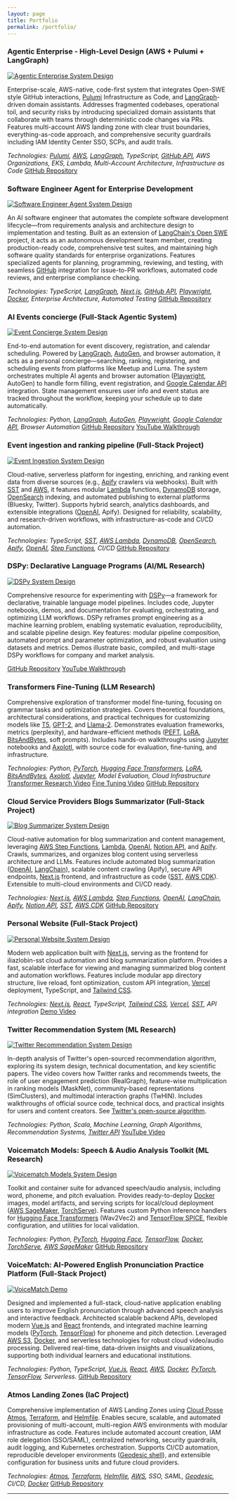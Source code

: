 ```yaml
---
layout: page
title: Portfolio
permalink: /portfolio/
---
```


<link rel="stylesheet" href="/assets/portfolio-grid.css">

<div class="portfolio-grid">

<div class="portfolio-item">
  <h3>Agentic Enterprise - High-Level Design (AWS + Pulumi + LangGraph)</h3>
  <a href="/images/agentic-enterprise-design.png" target="_blank"><img src="/images/agentic-enterprise-design.png" alt="Agentic Enterprise System Design"></a>
  <p>Enterprise-scale, AWS-native, code-first system that integrates Open-SWE style GitHub interactions, <a href="https://www.pulumi.com/" target="_blank">Pulumi</a> Infrastructure as Code, and <a href="https://langchain-ai.github.io/langgraph/" target="_blank">LangGraph</a>-driven domain assistants. Addresses fragmented codebases, operational toil, and security risks by introducing specialized domain assistants that collaborate with teams through deterministic code changes via PRs. Features multi-account AWS landing zone with clear trust boundaries, everything-as-code approach, and comprehensive security guardrails including IAM Identity Center SSO, SCPs, and audit trails.</p>
  <em>Technologies: <a href="https://www.pulumi.com/" target="_blank">Pulumi</a>, <a href="https://aws.amazon.com/" target="_blank">AWS</a>, <a href="https://langchain-ai.github.io/langgraph/" target="_blank">LangGraph</a>, TypeScript, <a href="https://github.com/" target="_blank">GitHub API</a>, AWS Organizations, EKS, Lambda, Multi-Account Architecture, Infrastructure as Code</em>
  <a href="https://github.com/iliazlobin/agentic-enterprise">GitHub Repository</a>
</div>

<div class="portfolio-item">
  <h3>Software Engineer Agent for Enterprise Development</h3>
  <a href="/images/open-swe-agent-ext-langgraph.png" target="_blank"><img src="/images/open-swe-agent-ext-langgraph.png" alt="Software Engineer Agent System Design"></a>
  <p>An AI software engineer that automates the complete software development lifecycle—from requirements analysis and architecture design to implementation and testing. Built as an extension of <a href="https://github.com/langchain-ai/open-swe" target="_blank">LangChain's Open SWE</a> project, it acts as an autonomous development team member, creating production-ready code, comprehensive test suites, and maintaining high software quality standards for enterprise organizations. Features specialized agents for planning, programming, reviewing, and testing, with seamless <a href="https://github.com/" target="_blank">GitHub</a> integration for issue-to-PR workflows, automated code reviews, and enterprise compliance checking.</p>
  <em>Technologies: TypeScript, <a href="https://langchain-ai.github.io/langgraph/" target="_blank">LangGraph</a>, <a href="https://nextjs.org/" target="_blank">Next.js</a>, <a href="https://github.com/" target="_blank">GitHub API</a>, <a href="https://playwright.dev/" target="_blank">Playwright</a>, <a href="https://www.docker.com/" target="_blank">Docker</a>, Enterprise Architecture, Automated Testing</em>
  <a href="https://github.com/iliazlobin/software-developer-agent">GitHub Repository</a>
</div>

<div class="portfolio-item">
  <h3>AI Events concierge (Full-Stack Agentic System)</h3>
  <a href="/images/events-planner-agent-system-design.png" target="_blank"><img src="/images/events-planner-agent-system-design.png" alt="Event Concierge System Design"></a>
  <p>End-to-end automation for event discovery, registration, and calendar scheduling. Powered by <a href="https://langchain-ai.github.io/langgraph/" target="_blank">LangGraph</a>, <a href="https://microsoft.github.io/autogen/" target="_blank">AutoGen</a>, and browser automation, it acts as a personal concierge—searching, ranking, registering, and scheduling events from platforms like Meetup and Luma. The system orchestrates multiple AI agents and browser automation (<a href="https://playwright.dev/" target="_blank">Playwright</a>, AutoGen) to handle form filling, event registration, and <a href="https://developers.google.com/calendar/api" target="_blank">Google Calendar API</a> integration. State management ensures user info and event status are tracked throughout the workflow, keeping your schedule up to date automatically.</p>
  <em>Technologies: Python, <a href="https://langchain-ai.github.io/langgraph/" target="_blank">LangGraph</a>, <a href="https://microsoft.github.io/autogen/" target="_blank">AutoGen</a>, <a href="https://playwright.dev/" target="_blank">Playwright</a>, <a href="https://developers.google.com/calendar/api" target="_blank">Google Calendar API</a>, Browser Automation</em>
  <a href="https://github.com/iliazlobin/events-planner-agents">GitHub Repository</a>
  <a href="https://www.youtube.com/watch?v=ORLfWH-2Zfc&t=714s&ab_channel=IliaZlobin">YouTube Walkthrough</a>
</div>

<div class="portfolio-item">
  <h3>Event ingestion and ranking pipeline (Full-Stack Project)</h3>
  <a href="/images/events-planner-ingest-system-design.png" target="_blank"><img src="/images/events-planner-ingest-system-design.png" alt="Event Ingestion System Design"></a>
  <p>Cloud-native, serverless platform for ingesting, enriching, and ranking event data from diverse sources (e.g., <a href="https://apify.com/" target="_blank">Apify</a> crawlers via webhooks). Built with <a href="https://sst.dev/" target="_blank">SST</a> and <a href="https://aws.amazon.com/" target="_blank">AWS</a>, it features modular <a href="https://aws.amazon.com/lambda/" target="_blank">Lambda</a> functions, <a href="https://aws.amazon.com/dynamodb/" target="_blank">DynamoDB</a> storage, <a href="https://opensearch.org/" target="_blank">OpenSearch</a> indexing, and automated publishing to external platforms (Bluesky, Twitter). Supports hybrid search, analytics dashboards, and extensible integrations (<a href="https://openai.com/" target="_blank">OpenAI</a>, Apify). Designed for reliability, scalability, and research-driven workflows, with infrastructure-as-code and CI/CD automation.</p>
  <em>Technologies: TypeScript, <a href="https://sst.dev/" target="_blank">SST</a>, <a href="https://aws.amazon.com/lambda/" target="_blank">AWS Lambda</a>, <a href="https://aws.amazon.com/dynamodb/" target="_blank">DynamoDB</a>, <a href="https://opensearch.org/" target="_blank">OpenSearch</a>, <a href="https://apify.com/" target="_blank">Apify</a>, <a href="https://openai.com/" target="_blank">OpenAI</a>, <a href="https://aws.amazon.com/step-functions/" target="_blank">Step Functions</a>, CI/CD</em>
  <a href="https://github.com/iliazlobin/events-planner-sst">GitHub Repository</a>
</div>

<div class="portfolio-item">
  <h3>DSPy: Declarative Language Programs (AI/ML Research)</h3>
  <a href="/images/dspy-demo-system-design.png" target="_blank"><img src="/images/dspy-demo-system-design.png" alt="DSPy System Design"></a>
  <p>Comprehensive resource for experimenting with <a href="https://github.com/stanfordnlp/dspy" target="_blank">DSPy</a>—a framework for declarative, trainable language model pipelines. Includes code, Jupyter notebooks, demos, and documentation for evaluating, orchestrating, and optimizing LLM workflows. DSPy reframes prompt engineering as a machine learning problem, enabling systematic evaluation, reproducibility, and scalable pipeline design. Key features: modular pipeline composition, automated prompt and parameter optimization, and robust evaluation using datasets and metrics. Demos illustrate basic, compiled, and multi-stage DSPy workflows for company and market analysis.</p>
  <a href="https://github.com/iliazlobin/dspy-research">GitHub Repository</a>
  <a href="https://www.youtube.com/watch?v=NXI2l0wJNBY&ab_channel=IliaZlobin">YouTube Walkthrough</a>
</div>


<div class="portfolio-item">
  <h3>Transformers Fine-Tuning (LLM Research)</h3>
  <p>Comprehensive exploration of transformer model fine-tuning, focusing on grammar tasks and optimization strategies. Covers theoretical foundations, architectural considerations, and practical techniques for customizing models like <a href="https://huggingface.co/docs/transformers/model_doc/t5" target="_blank">T5</a>, <a href="https://huggingface.co/docs/transformers/model_doc/gpt2" target="_blank">GPT-2</a>, and <a href="https://huggingface.co/meta-llama" target="_blank">Llama-2</a>. Demonstrates evaluation frameworks, metrics (perplexity), and hardware-efficient methods (<a href="https://github.com/huggingface/peft" target="_blank">PEFT</a>, <a href="https://github.com/microsoft/LoRA" target="_blank">LoRA</a>, <a href="https://github.com/TimDettmers/bitsandbytes" target="_blank">BitsAndBytes</a>, soft prompts). Includes hands-on walkthroughs using <a href="https://jupyter.org/" target="_blank">Jupyter</a> notebooks and <a href="https://github.com/OpenAccess-AI-Collective/axolotl" target="_blank">Axolotl</a>, with source code for evaluation, fine-tuning, and infrastructure.</p>
  <em>Technologies: Python, <a href="https://pytorch.org/" target="_blank">PyTorch</a>, <a href="https://huggingface.co/docs/transformers/index" target="_blank">Hugging Face Transformers</a>, <a href="https://github.com/microsoft/LoRA" target="_blank">LoRA</a>, <a href="https://github.com/TimDettmers/bitsandbytes" target="_blank">BitsAndBytes</a>, <a href="https://github.com/OpenAccess-AI-Collective/axolotl" target="_blank">Axolotl</a>, <a href="https://jupyter.org/" target="_blank">Jupyter</a>, Model Evaluation, Cloud Infrastructure</em>
  <a href="https://www.youtube.com/watch?v=rY0f1GRK0h8&ab_channel=IliaZlobin">Transformer Research Video</a>
  <a href="https://www.youtube.com/watch?v=k8XlLoGFIh0&t=2s&ab_channel=IliaZlobin">Fine Tuning Video</a>
  <a href="https://github.com/iliazlobin/transformers-labs">GitHub Repository</a>
</div>

<div class="portfolio-item">
  <h3>Cloud Service Providers Blogs Summarizator (Full-Stack Project)</h3>
  <a href="/images/blog-summarizer-system-design.png" target="_blank"><img src="/images/blog-summarizer-system-design.png" alt="Blog Summarizer System Design"></a>
  <p>Cloud-native automation for blog summarization and content management, leveraging <a href="https://aws.amazon.com/step-functions/" target="_blank">AWS Step Functions</a>, <a href="https://aws.amazon.com/lambda/" target="_blank">Lambda</a>, <a href="https://openai.com/" target="_blank">OpenAI</a>, <a href="https://www.notion.so/product/api" target="_blank">Notion API</a>, and <a href="https://apify.com/" target="_blank">Apify</a>. Crawls, summarizes, and organizes blog content using serverless architecture and LLMs. Features include automated blog summarization (<a href="https://openai.com/" target="_blank">OpenAI</a>, <a href="https://www.langchain.com/" target="_blank">LangChain</a>), scalable content crawling (Apify), secure API endpoints, <a href="https://nextjs.org/" target="_blank">Next.js</a> frontend, and infrastructure as code (<a href="https://sst.dev/" target="_blank">SST</a>, <a href="https://docs.aws.amazon.com/cdk/latest/guide/home.html" target="_blank">AWS CDK</a>). Extensible to multi-cloud environments and CI/CD ready.</p>
  <em>Technologies: <a href="https://nextjs.org/" target="_blank">Next.js</a>, <a href="https://aws.amazon.com/lambda/" target="_blank">AWS Lambda</a>, <a href="https://aws.amazon.com/step-functions/" target="_blank">Step Functions</a>, <a href="https://openai.com/" target="_blank">OpenAI</a>, <a href="https://www.langchain.com/" target="_blank">LangChain</a>, <a href="https://apify.com/" target="_blank">Apify</a>, <a href="https://www.notion.so/product/api" target="_blank">Notion API</a>, <a href="https://sst.dev/" target="_blank">SST</a>, <a href="https://docs.aws.amazon.com/cdk/latest/guide/home.html" target="_blank">AWS CDK</a></em>
  <a href="https://github.com/iliazlobin/iliazlobin-sst">GitHub Repository</a>
</div>

<div class="portfolio-item">
  <h3>Personal Website (Full-Stack Project)</h3>
  <a href="/images/personal-website-system-design.png" target="_blank"><img src="/images/personal-website-system-design.png" alt="Personal Website System Design"></a>
  <p>Modern web application built with <a href="https://nextjs.org/" target="_blank">Next.js</a>, serving as the frontend for iliazlobin-sst cloud automation and blog summarization platform. Provides a fast, scalable interface for viewing and managing summarized blog content and automation workflows. Features include modular app directory structure, live reload, font optimization, custom API integration, <a href="https://vercel.com/" target="_blank">Vercel</a> deployment, TypeScript, and <a href="https://tailwindcss.com/" target="_blank">Tailwind CSS</a>.</p>
  <em>Technologies: <a href="https://nextjs.org/" target="_blank">Next.js</a>, <a href="https://react.dev/" target="_blank">React</a>, TypeScript, <a href="https://tailwindcss.com/" target="_blank">Tailwind CSS</a>, <a href="https://vercel.com/" target="_blank">Vercel</a>, <a href="https://sst.dev/" target="_blank">SST</a>, API integration</em>
  <a href="https://www.youtube.com/watch?v=171fy2U77iU&t=886s&ab_channel=IliaZlobin">Demo Video</a>
</div>

<div class="portfolio-item">
  <h3>Twitter Recommendation System (ML Research)</h3>
  <a href="/images/twitter-recommendation-system-system-design.png" target="_blank"><img src="/images/twitter-recommendation-system-system-design.png" alt="Twitter Recommendation System Design"></a>
  <p>In-depth analysis of Twitter's open-sourced recommendation algorithm, exploring its system design, technical documentation, and key scientific papers. The video covers how Twitter ranks and recommends tweets, the role of user engagement prediction (RealGraph), feature-wise multiplication in ranking models (MaskNet), community-based representations (SimClusters), and multimodal interaction graphs (TwHIN). Includes walkthroughs of official source code, technical docs, and practical insights for users and content creators. See <a href="https://github.com/twitter/the-algorithm" target="_blank">Twitter's open-source algorithm</a>.</p>
  <em>Technologies: Python, Scala, Machine Learning, Graph Algorithms, Recommendation Systems, <a href="https://developer.twitter.com/en/docs/twitter-api" target="_blank">Twitter API</a></em>
  <a href="https://www.youtube.com/watch?v=F-bvRXIQemg&t=418s&ab_channel=IliaZlobin">YouTube Video</a>
</div>

<div class="portfolio-item">
  <h3>Voicematch Models: Speech & Audio Analysis Toolkit (ML Research)</h3>
  <a href="/images/voicematch-labs-system-design.png" target="_blank"><img src="/images/voicematch-labs-system-design.png" alt="Voicematch Models System Design"></a>
  <p>Toolkit and container suite for advanced speech/audio analysis, including word, phoneme, and pitch evaluation. Provides ready-to-deploy <a href="https://www.docker.com/" target="_blank">Docker</a> images, model artifacts, and serving scripts for local/cloud deployment (<a href="https://aws.amazon.com/sagemaker/" target="_blank">AWS SageMaker</a>, <a href="https://pytorch.org/serve/" target="_blank">TorchServe</a>). Features custom Python inference handlers for <a href="https://huggingface.co/docs/transformers/index" target="_blank">Hugging Face Transformers</a> (Wav2Vec2) and <a href="https://www.tensorflow.org/hub/tutorials/spice" target="_blank">TensorFlow SPICE</a>, flexible configuration, and utilities for local validation.</p>
  <em>Technologies: Python, <a href="https://pytorch.org/" target="_blank">PyTorch</a>, <a href="https://huggingface.co/docs/transformers/index" target="_blank">Hugging Face</a>, <a href="https://www.tensorflow.org/" target="_blank">TensorFlow</a>, <a href="https://www.docker.com/" target="_blank">Docker</a>, <a href="https://pytorch.org/serve/" target="_blank">TorchServe</a>, <a href="https://aws.amazon.com/sagemaker/" target="_blank">AWS SageMaker</a></em>
  <a href="https://github.com/iliazlobin/voicematch-labs/tree/master/voicematch-models">GitHub Repository</a>
</div>

<div class="portfolio-item">
  <h3>VoiceMatch: AI-Powered English Pronunciation Practice Platform (Full-Stack Project)</h3>
  <a href="/images/voicematch-labs-demo.png" target="_blank">
    <img src="/images/voicematch-labs-demo.png" alt="VoiceMatch Demo">
  </a>
  <p>Designed and implemented a full-stack, cloud-native application enabling users to improve English pronunciation through advanced speech analysis and interactive feedback. Architected scalable backend APIs, developed modern <a href="https://vuejs.org/" target="_blank">Vue.js</a> and <a href="https://react.dev/" target="_blank">React</a> frontends, and integrated machine learning models (<a href="https://pytorch.org/" target="_blank">PyTorch</a>, <a href="https://www.tensorflow.org/" target="_blank">TensorFlow</a>) for phoneme and pitch detection. Leveraged <a href="https://aws.amazon.com/s3/" target="_blank">AWS S3</a>, <a href="https://www.docker.com/" target="_blank">Docker</a>, and serverless technologies for robust cloud video/audio processing. Delivered real-time, data-driven insights and visualizations, supporting both individual learners and educational institutions.</p>
  <em>Technologies: Python, TypeScript, <a href="https://vuejs.org/" target="_blank">Vue.js</a>, <a href="https://react.dev/" target="_blank">React</a>, <a href="https://aws.amazon.com/" target="_blank">AWS</a>, <a href="https://www.docker.com/" target="_blank">Docker</a>, <a href="https://pytorch.org/" target="_blank">PyTorch</a>, <a href="https://www.tensorflow.org/" target="_blank">TensorFlow</a>, Serverless.</em>
  <a href="https://github.com/iliazlobin/voicematch-labs">GitHub Repository</a>
</div>


<div class="portfolio-item">
  <h3>Atmos Landing Zones (IaC Project)</h3>
  <p>Comprehensive implementation of AWS Landing Zones using <a href="https://github.com/cloudposse/atmos" target="_blank">Cloud Posse Atmos</a>, <a href="https://www.terraform.io/" target="_blank">Terraform</a>, and <a href="https://github.com/helmfile/helmfile" target="_blank">Helmfile</a>. Enables secure, scalable, and automated provisioning of multi-account, multi-region AWS environments with modular infrastructure as code. Features include automated account creation, IAM role delegation (SSO/SAML), centralized networking, security guardrails, audit logging, and Kubernetes orchestration. Supports CI/CD automation, reproducible developer environments (<a href="https://github.com/cloudposse/geodesic" target="_blank">Geodesic shell</a>), and extensible configuration for business units and future cloud providers.</p>
  <em>Technologies: <a href="https://github.com/cloudposse/atmos" target="_blank">Atmos</a>, <a href="https://www.terraform.io/" target="_blank">Terraform</a>, <a href="https://github.com/helmfile/helmfile" target="_blank">Helmfile</a>, <a href="https://aws.amazon.com/" target="_blank">AWS</a>, SSO, SAML, <a href="https://github.com/cloudposse/geodesic" target="_blank">Geodesic</a>, CI/CD, <a href="https://www.docker.com/" target="_blank">Docker</a></em>
  <a href="https://github.com/iliazlobin/atmos-landing-zones">GitHub Repository</a>
</div>

</div>

<hr />
